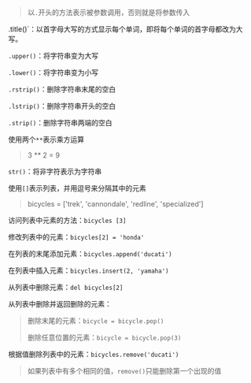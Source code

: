 > 以`.`开头的方法表示被参数调用，否则就是将参数传入

.title()`：以首字母大写的方式显示每个单词，即将每个单词的首字母都改为大写。

`.upper()`：将字符串变为大写

`.lower()`：将字符串变为小写

`.rstrip()`：删除字符串末尾的空白

`.lstrip()`：删除字符串开头的空白

`.strip()`：删除字符串两端的空白

使用两个`**`表示乘方运算

> 3 ** 2 = 9

`str()`：将非字符表示为字符串

使用`[]`表示列表，并用逗号来分隔其中的元素

> bicycles = ['trek', 'cannondale', 'redline', 'specialized']

访问列表中元素的方法：`bicycles [3]`

修改列表中的元素：`bicycles[2] = 'honda'`

在列表的末尾添加元素：`bicycles.append('ducati')`

在列表中插入元素：`bicycles.insert(2, 'yamaha')`

从列表中删除元素：`del bicycles[2]`

从列表中删除并返回删除的元素：

> 删除末尾的元素：`bicycle = bicycle.pop()`
>
> 删除任意位置的元素：`bicycle = bicycle.pop(3)`

根据值删除列表中的元素：`bicycles.remove('ducati')`

> 如果列表中有多个相同的值，`remove()`只能删除第一个出现的值

